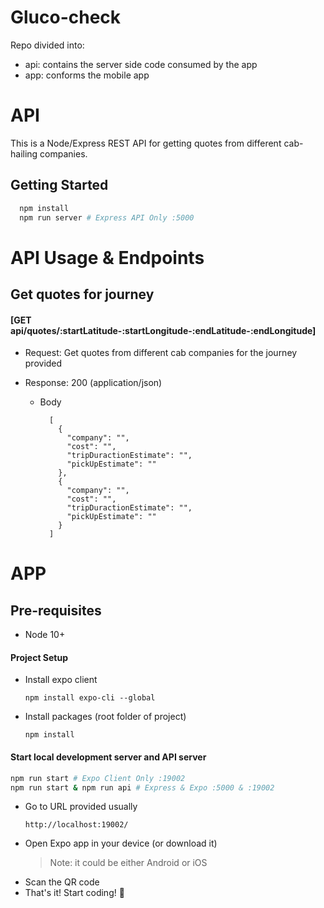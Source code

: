 # Gluco-check

Repo divided into:

- api: contains the server side code consumed by the app
- app: conforms the mobile app

# API

This is a Node/Express REST API for getting quotes from different cab-hailing companies.

## Getting Started

```bash
  npm install
  npm run server # Express API Only :5000
```

# API Usage & Endpoints

## Get quotes for journey

#### [GET api/quotes/:startLatitude-:startLongitude-:endLatitude-:endLongitude]

- Request: Get quotes from different cab companies for the journey provided

- Response: 200 (application/json)

  - Body

          [
            {
              "company": "",
              "cost": "",
              "tripDuractionEstimate": "",
              "pickUpEstimate": ""
            },
            {
              "company": "",
              "cost": "",
              "tripDuractionEstimate": "",
              "pickUpEstimate": ""
            }
          ]

# APP

## Pre-requisites

- Node 10+

#### Project Setup

- Install expo client
  ```
  npm install expo-cli --global
  ```
- Install packages (root folder of project)
  ```
  npm install
  ```

#### Start local development server and API server

```bash
npm run start # Expo Client Only :19002
npm run start & npm run api # Express & Expo :5000 & :19002
```

- Go to URL provided usually
  ```
  http://localhost:19002/
  ```
- Open Expo app in your device (or download it)
  > Note: it could be either Android or iOS
- Scan the QR code
- That's it! Start coding! :rocket:
